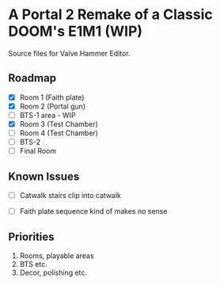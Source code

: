 # A Portal 2 Remake of a Classic DOOM's E1M1 (WIP)

Source files for Valve Hammer Editor.

## Roadmap
- [x] Room 1 (Faith plate)
- [x] Room 2 (Portal gun)
- [ ] BTS-1 area - WIP
- [x] Room 3 (Test Chamber)
- [ ] Room 4 (Test Chamber)
- [ ] BTS-2
- [ ] Final Room

## Known Issues
- [ ] Catwalk stairs clip into catwalk
- [ ] Faith plate sequence kind of makes no sense


## Priorities
1. Rooms, playable areas
2. BTS etc.
3. Decor, polishing etc.
